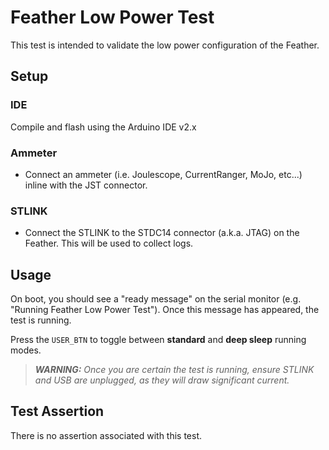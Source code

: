 Feather Low Power Test
======================

This test is intended to validate the low power configuration of the Feather.

Setup
-----

### IDE

Compile and flash using the Arduino IDE v2.x

### Ammeter

- Connect an ammeter (i.e. Joulescope, CurrentRanger, MoJo, etc...) inline with
the JST connector.

### STLINK

- Connect the STLINK to the STDC14 connector (a.k.a. JTAG) on the Feather. This
will be used to collect logs.

Usage
-----

On boot, you should see a "ready message" on the serial monitor (e.g. "Running
Feather Low Power Test"). Once this message has appeared, the test is running.

Press the `USER_BTN` to toggle between **standard** and **deep sleep** running
modes.

> _**WARNING:** Once you are certain the test is running, ensure STLINK and USB
> are unplugged, as they will draw significant current._

Test Assertion
--------------

There is no assertion associated with this test.
